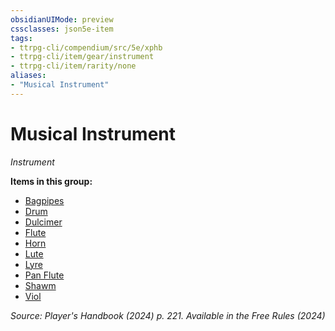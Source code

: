```yaml
---
obsidianUIMode: preview
cssclasses: json5e-item
tags:
- ttrpg-cli/compendium/src/5e/xphb
- ttrpg-cli/item/gear/instrument
- ttrpg-cli/item/rarity/none
aliases: 
- "Musical Instrument"
---
```

# Musical Instrument
*Instrument*  



**Items in this group:**

- [Bagpipes](Misc%20Files/CLI/compendium/items/bagpipes-xphb.md)
- [Drum](Misc%20Files/CLI/compendium/items/drum-xphb.md)
- [Dulcimer](Misc%20Files/CLI/compendium/items/dulcimer-xphb.md)
- [Flute](Misc%20Files/CLI/compendium/items/flute-xphb.md)
- [Horn](Misc%20Files/CLI/compendium/items/horn-xphb.md)
- [Lute](Misc%20Files/CLI/compendium/items/lute-xphb.md)
- [Lyre](Misc%20Files/CLI/compendium/items/lyre-xphb.md)
- [Pan Flute](Misc%20Files/CLI/compendium/items/pan-flute-xphb.md)
- [Shawm](Misc%20Files/CLI/compendium/items/shawm-xphb.md)
- [Viol](Misc%20Files/CLI/compendium/items/viol-xphb.md)

*Source: Player's Handbook (2024) p. 221. Available in the Free Rules (2024)*